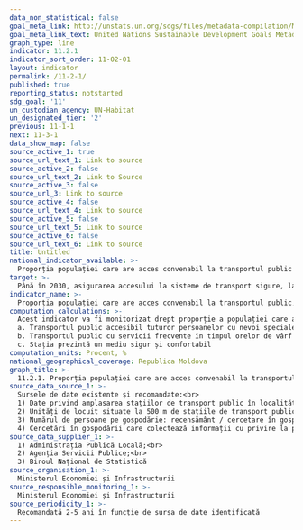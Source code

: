 ```yaml
---
data_non_statistical: false
goal_meta_link: http://unstats.un.org/sdgs/files/metadata-compilation/Metadata-Goal-11.pdf
goal_meta_link_text: United Nations Sustainable Development Goals Metadata (pdf 2066kB)
graph_type: line
indicator: 11.2.1
indicator_sort_order: 11-02-01
layout: indicator
permalink: /11-2-1/
published: true
reporting_status: notstarted
sdg_goal: '11'
un_custodian_agency: UN-Habitat
un_designated_tier: '2'
previous: 11-1-1
next: 11-3-1
data_show_map: false
source_active_1: true
source_url_text_1: Link to source
source_active_2: false
source_url_text_2: Link to Source
source_active_3: false
source_url_3: Link to source
source_active_4: false
source_url_text_4: Link to source
source_active_5: false
source_url_text_5: Link to source
source_active_6: false
source_url_text_6: Link to source
title: Untitled
national_indicator_available: >-
  Proporția populației care are acces convenabil la transportul public
target: >-
  Până în 2030, asigurarea accesului la sisteme de transport sigure, la prețuri echitabile,   accesibile și durabile pentru toți, îmbunătățirea siguranței rutiere, în special prin extinderea rețelelor de transport public, acordând o atenție deosebită nevoilor celor aflați în situații vulnerabile, femei, copii, persoane cu dizabilități și în etate
indicator_name: >-
  Proporția populației care are acces convenabil la transportul public, pe sexe, vârstă și persoane cu dizabilități
computation_calculations: >-
  Acest indicator va fi monitorizat drept proporție a populației care are acces convenabil la transportul public. Accesul la transportul public este considerat ca fiind convenabil atunci când o stație recunoscută oficial este accesibilă la o distanță de 0,5 km de un punct de referință, cum ar fi casă, școală, loc de muncă, piață, etc. Criterii suplimentare pentru definirea transportului public care este convenabil includ: <br> 
  a. Transportul public accesibil tuturor persoanelor cu nevoi speciale, inclusiv celor cu deficiențe fizice, vizuale și / sau cu deficiențe de auz, precum și celor cu dizabilități temporare, persoanelor în vârstă, copiilor și altor persoane aflate în situații vulnerabile.<br> 
  b. Transportul public cu servicii frecvente în timpul orelor de vârf ale călătoriei<br> 
  c. Stația prezintă un mediu sigur și confortabil
computation_units: Procent, %
national_geographical_coverage: Republica Moldova
graph_title: >-
  11.2.1. Proporția populației care are acces convenabil la transportul public
source_data_source_1: >-
  Sursele de date existente și recomandate:<br> 
  1) Date privind amplasarea stațiilor de transport public în localități: administrația localităților sau furnizorii de servicii, date GIS<br> 
  2) Unități de locuit situate la 500 m de stațiile de transport public: recensământ, date GIS<br> 
  3) Numărul de persoane pe gospodărie: recensământ / cercetare în gospodării - BNS<br> 
  4) Cercetări în gospodării care colectează informații cu privire la proporția gospodăriilor care declară că au acces la mijloacele de transport public la  o distanță de până la 0,5 km. Cercetările în gospodării pot colecta și informații despre calitatea serviciului - BNS
source_data_supplier_1: >-
  1) Administrația Publică Locală;<br> 
  2) Agenția Servicii Publice;<br> 
  3) Biroul Național de Statistică
source_organisation_1: >-
  Ministerul Economiei și Infrastructurii
source_responsible_monitoring_1: >-
  Ministerul Economiei și Infrastructurii
source_periodicity_1: >-
  Recomandată 2-5 ani în funcție de sursa de date identificată
---
```

